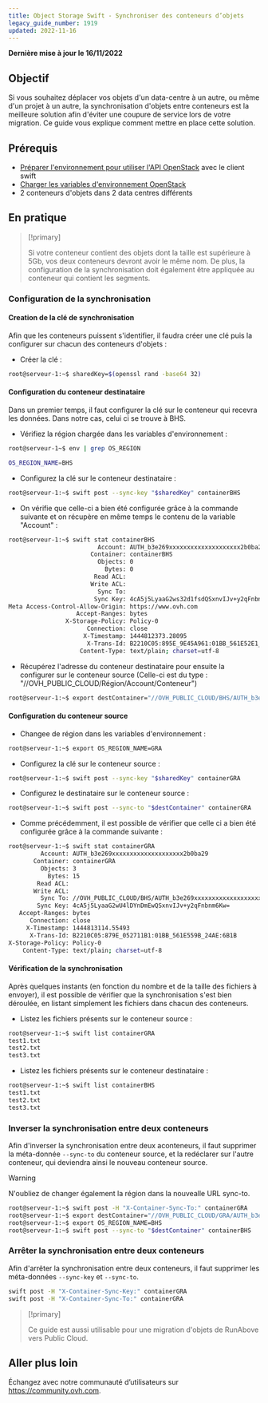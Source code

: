 ```yaml
---
title: Object Storage Swift - Synchroniser des conteneurs d’objets
legacy_guide_number: 1919
updated: 2022-11-16
---
```


**Dernière mise à jour le 16/11/2022**

## Objectif

Si vous souhaitez déplacer vos objets d'un data-centre à un autre, ou même d'un projet à un autre, la synchronisation d'objets entre conteneurs est la meilleure solution afin d'éviter une coupure de service lors de votre migration. Ce guide vous explique comment mettre en place cette solution.

## Prérequis

- [Préparer l'environnement pour utiliser l'API OpenStack](/pages/platform/public-cloud/prepare_the_environment_for_using_the_openstack_api) avec le client swift
- [Charger les variables d'environnement OpenStack](/pages/platform/public-cloud/loading_openstack_environment_variables)
- 2 conteneurs d'objets dans 2 data centres différents

## En pratique

> [!primary]
>
> Si votre conteneur contient des objets dont la taille est supérieure à 5Gb, vos deux conteneurs devront avoir le même nom. De plus, la configuration de la synchronisation doit également être appliquée au conteneur qui contient les segments.
>

### Configuration de la synchronisation

#### Creation de la clé de synchronisation

Afin que les conteneurs puissent s'identifier, il faudra créer une clé puis la configurer sur chacun des conteneurs d'objets :

- Créer la clé :


```bash
root@serveur-1:~$ sharedKey=$(openssl rand -base64 32)
```


#### Configuration du conteneur destinataire

Dans un premier temps, il faut configurer la clé sur le conteneur qui recevra les données. Dans notre cas, celui ci se trouve à BHS.

- Vérifiez la région chargée dans les variables d'environnement :

```bash
root@serveur-1~$ env | grep OS_REGION

OS_REGION_NAME=BHS
```

- Configurez la clé sur le conteneur destinataire :

```bash
root@serveur-1:~$ swift post --sync-key "$sharedKey" containerBHS
```

- On vérifie que celle-ci a bien été configurée grâce à la commande suivante et on récupère en même temps le contenu de la variable "Account" :

```bash
root@serveur-1:~$ swift stat containerBHS
                         Account: AUTH_b3e269xxxxxxxxxxxxxxxxxxxx2b0ba29
                       Container: containerBHS
                         Objects: 0
                           Bytes: 0
                        Read ACL:
                       Write ACL:
                         Sync To:
                        Sync Key: 4cA5j5LyaaG2ws32d1fsdQSxnvIJv+y2qFnbnm6Kw=
Meta Access-Control-Allow-Origin: https://www.ovh.com
                   Accept-Ranges: bytes
                X-Storage-Policy: Policy-0
                      Connection: close
                     X-Timestamp: 1444812373.28095
                      X-Trans-Id: B2210C05:895E_9E45A961:01BB_561E52E1_16A3:5298
                    Content-Type: text/plain; charset=utf-8
```

- Récupérez l'adresse du conteneur destinataire pour ensuite la configurer sur le conteneur source (Celle-ci est du type : "//OVH_PUBLIC_CLOUD/Région/Account/Conteneur")

```bash
root@serveur-1:~$ export destContainer="//OVH_PUBLIC_CLOUD/BHS/AUTH_b3e269xxxxxxxxxxxxxxxxxxxx2b0ba29/containerBHS"
```

#### Configuration du conteneur source

- Changee de région dans les variables d'environnement :

```bash
root@serveur-1:~$ export OS_REGION_NAME=GRA
```

- Configurez la clé sur le conteneur source :

```bash
root@serveur-1:~$ swift post --sync-key "$sharedKey" containerGRA
```

- Configurez le destinataire sur le conteneur source :

```bash
root@serveur-1:~$ swift post --sync-to "$destContainer" containerGRA
```

- Comme précédemment, il est possible de vérifier que celle ci a bien été configurée grâce à la commande suivante :

```bash
root@serveur-1:~$ swift stat containerGRA
         Account: AUTH_b3e269xxxxxxxxxxxxxxxxxxxx2b0ba29
       Container: containerGRA
         Objects: 3
           Bytes: 15
        Read ACL:
       Write ACL:
         Sync To: //OVH_PUBLIC_CLOUD/BHS/AUTH_b3e269xxxxxxxxxxxxxxxxxxxx2b0ba29/containerBHS
        Sync Key: 4cA5j5LyaaG2wU4lDYnDmEwQSxnvIJv+y2qFnbnm6Kw=
   Accept-Ranges: bytes
      Connection: close
     X-Timestamp: 1444813114.55493
      X-Trans-Id: B2210C05:879E_052711B1:01BB_561E559B_24AE:6B1B
X-Storage-Policy: Policy-0
    Content-Type: text/plain; charset=utf-8
```

#### Vérification de la synchronisation

Après quelques instants (en fonction du nombre et de la taille des fichiers à envoyer), il est possible de vérifier que la synchronisation s'est bien déroulée, en listant simplement les fichiers dans chacun des conteneurs.

- Listez les fichiers présents sur le conteneur source :

```bash
root@serveur-1:~$ swift list containerGRA
test1.txt
test2.txt
test3.txt
```

- Listez les fichiers présents sur le conteneur destinataire :

```bash
root@serveur-1:~$ swift list containerBHS
test1.txt
test2.txt
test3.txt
```

### Inverser la synchronisation entre deux conteneurs

Afin d'inverser la synchronisation entre deux aconteneurs, il faut supprimer la méta-donnée `--sync-to` du conteneur source, et la redéclarer sur l'autre conteneur, qui deviendra ainsi le nouveau conteneur source.

> [!warning]
>
> N'oubliez de changer également la région dans la nouvealle URL sync-to.
>

```bash
root@serveur-1:~$ swift post -H "X-Container-Sync-To:" containerGRA
root@serveur-1:~$ export destContainer="//OVH_PUBLIC_CLOUD/GRA/AUTH_b3e269xxxxxxxxxxxxxxxxxxxx2b0ba29/containerGRA"
root@serveur-1:~$ export OS_REGION_NAME=BHS
root@serveur-1:~$ swift post --sync-to "$destContainer" containerBHS
```

### Arrêter la synchronisation entre deux conteneurs

Afin d'arrêter la synchronisation entre deux conteneurs, il faut supprimer les méta-données `--sync-key` et `--sync-to`.

```bash
swift post -H "X-Container-Sync-Key:" containerGRA
swift post -H "X-Container-Sync-To:" containerGRA
```

> [!primary]
>
> Ce guide est aussi utilisable pour une migration d'objets de RunAbove vers
> Public Cloud.
>

## Aller plus loin

Échangez avec notre communauté d’utilisateurs sur <https://community.ovh.com>.
